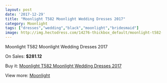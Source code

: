 ```yaml
---
layout: post
date: '2017-12-29'
title: "Moonlight T582 Moonlight Wedding Dresses 2017"
category: Moonlight
tags: ["dresses","wedding","black","moonlight","bridesmaid"]
image: http://img.hectodress.com/14276-thickbox_default/moonlight-t582-moonlight-wedding-dresses-2013.jpg
---
```

Moonlight T582 Moonlight Wedding Dresses 2017

On Sales: **$281.12**
<a href="https://www.hectodress.com/moonlight/6907-moonlight-t582-moonlight-wedding-dresses-2013.html"><amp-img layout="responsive" width="600" height="600" src="//img.hectodress.com/14276-thickbox_default/moonlight-t582-moonlight-wedding-dresses-2013.jpg" alt="Moonlight T582 Moonlight Wedding Dresses 2017 0" /></a>
<a href="https://www.hectodress.com/moonlight/6907-moonlight-t582-moonlight-wedding-dresses-2013.html"><amp-img layout="responsive" width="600" height="600" src="//img.hectodress.com/14277-thickbox_default/moonlight-t582-moonlight-wedding-dresses-2013.jpg" alt="Moonlight T582 Moonlight Wedding Dresses 2017 1" /></a>

Buy it: [Moonlight T582 Moonlight Wedding Dresses 2017](https://www.hectodress.com/moonlight/6907-moonlight-t582-moonlight-wedding-dresses-2013.html "Moonlight T582 Moonlight Wedding Dresses 2017")

View more: [Moonlight](https://www.hectodress.com/119-moonlight "Moonlight")